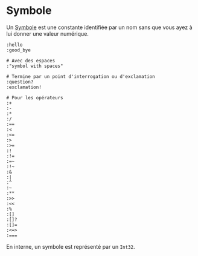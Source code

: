 # Symbole

Un [Symbole](http://crystal-lang.org/api/Symbol.html) est une constante identifiée par un nom sans que vous ayez à lui donner une valeur numérique.

```crystal
:hello
:good_bye

# Avec des espaces
:"symbol with spaces"

# Termine par un point d'interrogation ou d'exclamation
:question?
:exclamation!

# Pour les opérateurs
:+
:-
:*
:/
:==
:<
:<=
:>
:>=
:!
:!=
:=~
:!~
:&
:|
:^
:~
:**
:>>
:<<
:%
:[]
:[]?
:[]=
:<=>
:===
```

En interne, un symbole est représenté par un `Int32`.
